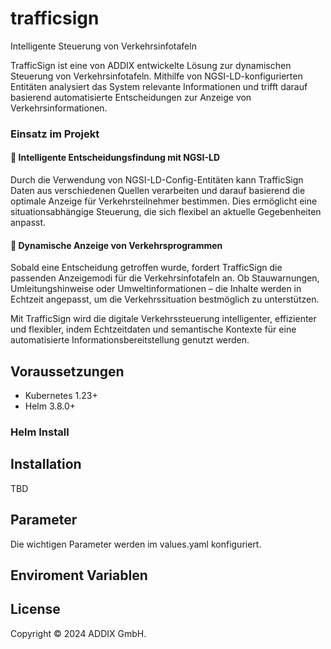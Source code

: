 # trafficsign

Intelligente Steuerung von Verkehrsinfotafeln

TrafficSign ist eine von ADDIX entwickelte Lösung zur dynamischen Steuerung von Verkehrsinfotafeln. Mithilfe von NGSI-LD-konfigurierten Entitäten analysiert das System relevante Informationen und trifft darauf basierend automatisierte Entscheidungen zur Anzeige von Verkehrsinformationen.

### Einsatz im Projekt

#### 🚦 Intelligente Entscheidungsfindung mit NGSI-LD

Durch die Verwendung von NGSI-LD-Config-Entitäten kann TrafficSign Daten aus verschiedenen Quellen verarbeiten und darauf basierend die optimale Anzeige für Verkehrsteilnehmer bestimmen. Dies ermöglicht eine situationsabhängige Steuerung, die sich flexibel an aktuelle Gegebenheiten anpasst.

#### 📢 Dynamische Anzeige von Verkehrsprogrammen

Sobald eine Entscheidung getroffen wurde, fordert TrafficSign die passenden Anzeigemodi für die Verkehrsinfotafeln an. Ob Stauwarnungen, Umleitungshinweise oder Umweltinformationen – die Inhalte werden in Echtzeit angepasst, um die Verkehrssituation bestmöglich zu unterstützen.

Mit TrafficSign wird die digitale Verkehrssteuerung intelligenter, effizienter und flexibler, indem Echtzeitdaten und semantische Kontexte für eine automatisierte Informationsbereitstellung genutzt werden.


## Voraussetzungen

* Kubernetes 1.23+
* Helm 3.8.0+

### Helm Install 

## Installation

TBD

## Parameter
Die wichtigen Parameter werden im values.yaml konfiguriert.


## Enviroment Variablen

## License

Copyright © 2024 ADDIX GmbH.
